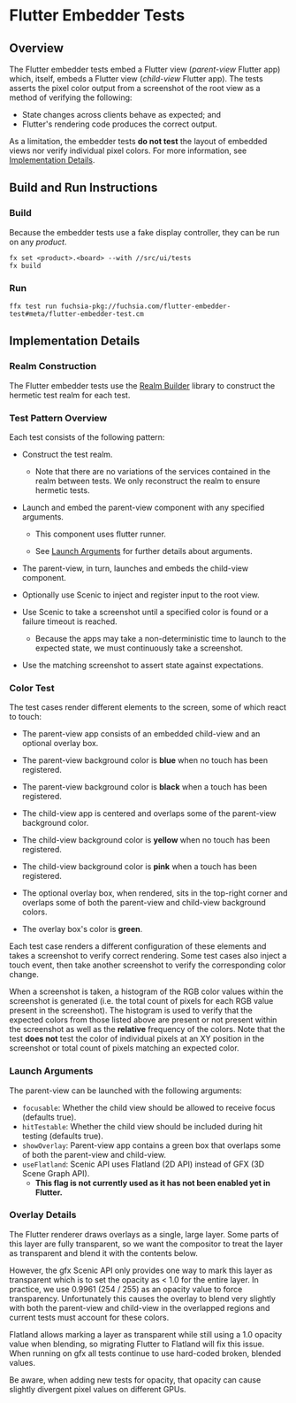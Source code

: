 # Flutter Embedder Tests

## Overview

The Flutter embedder tests embed a Flutter view (*parent-view* Flutter app)
which, itself, embeds a Flutter view (*child-view* Flutter app). The tests
asserts the pixel color output from a screenshot of the root view as a method of
verifying the following:

*   State changes across clients behave as expected; and
*   Flutter's rendering code produces the correct output.

As a limitation, the embedder tests **do not test** the layout of embedded views
nor verify individual pixel colors. For more information, see
[Implementation Details](#implementation-details).

## Build and Run Instructions

### Build

Because the embedder tests use a fake display controller, they can be run on any
*product*.

```
fx set <product>.<board> --with //src/ui/tests
fx build
```

### Run

```
ffx test run fuchsia-pkg://fuchsia.com/flutter-embedder-test#meta/flutter-embedder-test.cm
```

## Implementation Details

### Realm Construction

The Flutter embedder tests use the
[Realm Builder](/docs/development/testing/components/realm_builder.md) library
to construct the hermetic test realm for each test.

### Test Pattern Overview

Each test consists of the following pattern:

*   Construct the test realm.

    *   Note that there are no variations of the services contained in the realm
        between tests. We only reconstruct the realm to ensure hermetic tests.

*   Launch and embed the parent-view component with any specified arguments.

    *   This component uses flutter runner.

    *   See [Launch Arguments](#launch-arguments) for further details about
        arguments.

*   The parent-view, in turn, launches and embeds the child-view component.

*   Optionally use Scenic to inject and register input to the root view.

*   Use Scenic to take a screenshot until a specified color is found or a
    failure timeout is reached.

    *   Because the apps may take a non-deterministic time to launch to the
        expected state, we must continuously take a screenshot.

*   Use the matching screenshot to assert state against expectations.

### Color Test

The test cases render different elements to the screen, some of which react to
touch:

*   The parent-view app consists of an embedded child-view and an optional
    overlay box.

*   The parent-view background color is **blue** when no touch has been
    registered.

*   The parent-view background color is **black** when a touch has been
    registered.

*   The child-view app is centered and overlaps some of the parent-view
    background color.

*   The child-view background color is **yellow** when no touch has been
    registered.

*   The child-view background color is **pink** when a touch has been
    registered.

*   The optional overlay box, when rendered, sits in the top-right corner and
    overlaps some of both the parent-view and child-view background colors.

*   The overlay box's color is **green**.

Each test case renders a different configuration of these elements and takes a
screenshot to verify correct rendering. Some test cases also inject a touch
event, then take another screenshot to verify the corresponding color change.

When a screenshot is taken, a histogram of the RGB color values within the
screenshot is generated (i.e. the total count of pixels for each RGB value
present in the screenshot). The histogram is used to verify that the expected
colors from those listed above are present or not present within the screenshot
as well as the **relative** frequency of the colors. Note that the test **does
not** test the color of individual pixels at an XY position in the screenshot or
total count of pixels matching an expected color.

### Launch Arguments

The parent-view can be launched with the following arguments:

*   `focusable`: Whether the child view should be allowed to receive focus
    (defaults true).
*   `hitTestable`: Whether the child view should be included during hit testing
    (defaults true).
*   `showOverlay`: Parent-view app contains a green box that overlaps some of
    both the parent-view and child-view.
*   `useFlatland`: Scenic API uses Flatland (2D API) instead of GFX (3D Scene
    Graph API).
    *   **This flag is not currently used as it has not been enabled yet in
        Flutter.**

### Overlay Details

The Flutter renderer draws overlays as a single, large layer. Some parts of this
layer are fully transparent, so we want the compositor to treat the layer as
transparent and blend it with the contents below.

However, the gfx Scenic API only provides one way to mark this layer as
transparent which is to set the opacity as < 1.0 for the entire layer. In
practice, we use 0.9961 (254 / 255) as an opacity value to force transparency.
Unfortunately this causes the overlay to blend very slightly with both the
parent-view and child-view in the overlapped regions and current tests must
account for these colors.

Flatland allows marking a layer as transparent while still using a 1.0 opacity
value when blending, so migrating Flutter to Flatland will fix this issue. When
running on gfx all tests continue to use hard-coded broken, blended values.

Be aware, when adding new tests for opacity, that opacity can cause slightly
divergent pixel values on different GPUs.
